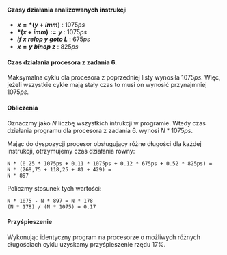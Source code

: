 #### Czasy działania analizowanych instrukcji

- **$x = *(y+ imm)$** : $1075ps$
- **$*(x + imm):= y$** : $1075ps$
- **$if \; x \; relop \; y \; goto \; L$** : $675ps$
- **$x = y \; binop \; z$** : $825ps$

#### Czas działania procesora z zadania 6.

Maksymalna cyklu dla procesora z poprzedniej listy wynosiła $1075ps$. Więc, jeżeli wszystkie cykle mają stały czas to musi on wynosić przynajmniej $1075ps$.

#### Obliczenia

Oznaczmy jako $N$ liczbę wszystkich intrukcji w programie.
Wtedy czas działania programu dla procesora z zadania 6. wynosi $N * 1075ps$.

Mając do dyspozycji procesor obsługujący różne długości dla każdej instrukcji,
otrzymujemy czas działania równy:

```
N * (0.25 * 1075ps + 0.11 * 1075ps + 0.12 * 675ps + 0.52 * 825ps) =
N * (268,75 + 118,25 + 81 + 429) =
N * 897
```

Policzmy stosunek tych wartości:

```
N * 1075 - N * 897 = N * 178
(N * 178) / (N * 1075) = 0.17
```

#### Przyśpieszenie

Wykonując identyczny program na procesorze o możliwych różnych długościach cyklu uzyskamy przyśpieszenie rzędu $17\%$.
